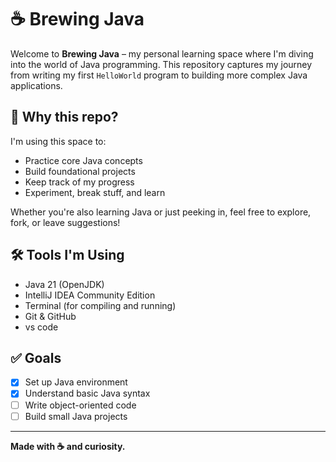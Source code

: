 # ☕ Brewing Java

Welcome to **Brewing Java** – my personal learning space where I'm diving into the world of Java programming. This repository captures my journey from writing my first `HelloWorld` program to building more complex Java applications.

## 🚀 Why this repo?

I'm using this space to:
- Practice core Java concepts
- Build foundational projects
- Keep track of my progress
- Experiment, break stuff, and learn

Whether you're also learning Java or just peeking in, feel free to explore, fork, or leave suggestions!


## 🛠️ Tools I'm Using

- Java 21 (OpenJDK)
- IntelliJ IDEA Community Edition
- Terminal (for compiling and running)
- Git & GitHub
- vs code

## ✅ Goals

- [x] Set up Java environment
- [x] Understand basic Java syntax
- [ ] Write object-oriented code
- [ ] Build small Java projects

---

**Made with ☕ and curiosity.**
